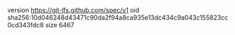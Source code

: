 version https://git-lfs.github.com/spec/v1
oid sha256:10d046248d43471c90da2f94a8ca935e13dc434c9a043c155823cc0cd343fdc8
size 6467
